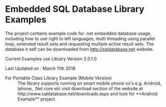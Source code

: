 # Embedded SQL Database Library Examples
The project contains example code for .net embedded database usage, including how to use right to left languages, 
multi threading using parallel loop, extended result sets and requesting multiple active result sets. 
The database it self can be downloaded from http://sqldatabase.net website.

Current Examples use Library Version 2.0.1.0

Last Updated on : March 11th 2018

<dl>
  <dt>For Portable Class Library Example (Mobile Version)</dt>
  <dd>The library supports running on smart mobile phone os's e.g. Android, Iphone, .Net core etc visit download section of the website at http://www.sqldatabase.net/downloads.aspx and look for **Android Example** project.</dd>
</dl>
